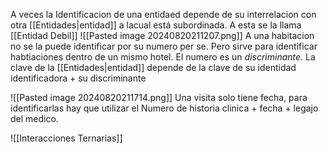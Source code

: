 A veces la Identificacion de una entidaed depende de su interrelacion con otra [[Entidades|entidad]] a lacual está subordinada.  A esta se la llama [[Entidad Debil]]
![[Pasted image 20240820211207.png]]
A una habitacion no se la puede identificar por su numero per se. Pero sirve para identificar habtiaciones dentro de un mismo hotel.
El numero es un _discriminante_. La clave de la [[Entidades|entidad]] depende de la clave de su identidad identificadora + su discriminante

![[Pasted image 20240820211714.png]]
Una visita solo tiene fecha, para identificarlas hay que utilizar el Numero de historia clinica + fecha + legajo del medico.

![[Interacciones Ternarias]]